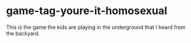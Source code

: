 # game-tag-youre-it-homosexual
This is the game the kids are playing in the underground that I heard from the backyard.
